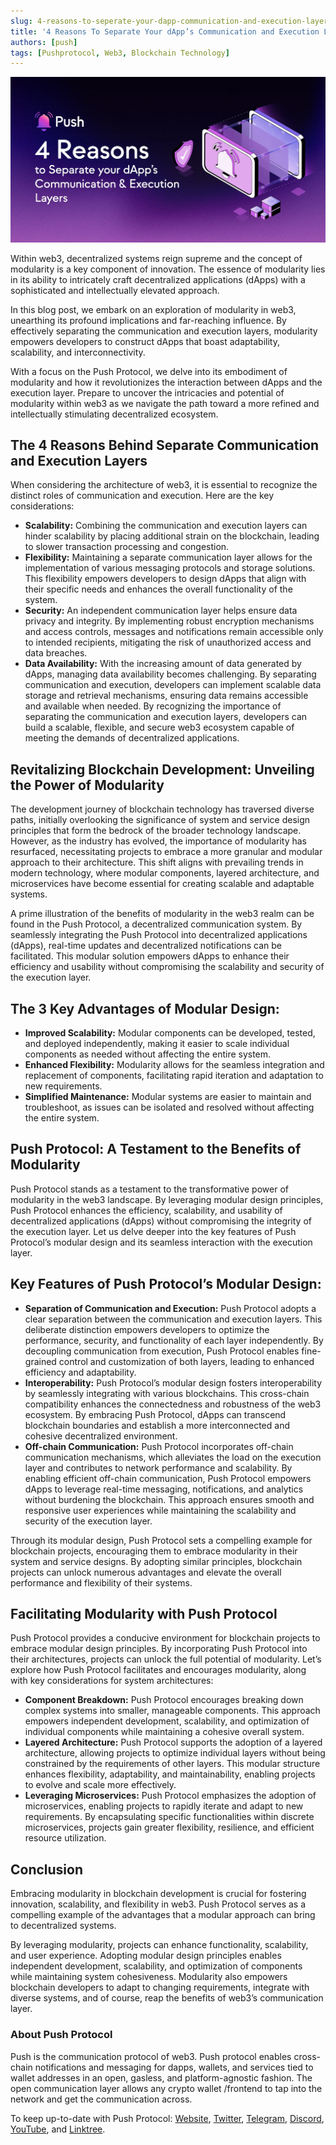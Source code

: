 ```yaml
---
slug: 4-reasons-to-seperate-your-dapp-communication-and-execution-layers
title: '4 Reasons To Separate Your dApp’s Communication and Execution Layers'
authors: [push]
tags: [Pushprotocol, Web3, Blockchain Technology]
---
```


![Cover Image of 4 reasons to seperate your dApp's communication and execution layer](./cover-image.webp)

Within web3, decentralized systems reign supreme and the concept of modularity is a key component of innovation. The essence of modularity lies in its ability to intricately craft decentralized applications (dApps) with a sophisticated and intellectually elevated approach.

<!--truncate-->

In this blog post, we embark on an exploration of modularity in web3, unearthing its profound implications and far-reaching influence. By effectively separating the communication and execution layers, modularity empowers developers to construct dApps that boast adaptability, scalability, and interconnectivity.

With a focus on the Push Protocol, we delve into its embodiment of modularity and how it revolutionizes the interaction between dApps and the execution layer. Prepare to uncover the intricacies and potential of modularity within web3 as we navigate the path toward a more refined and intellectually stimulating decentralized ecosystem.

## The 4 Reasons Behind Separate Communication and Execution Layers
When considering the architecture of web3, it is essential to recognize the distinct roles of communication and execution. Here are the key considerations:

- <b>Scalability:</b> Combining the communication and execution layers can hinder scalability by placing additional strain on the blockchain, leading to slower transaction processing and congestion.
- <b>Flexibility:</b> Maintaining a separate communication layer allows for the implementation of various messaging protocols and storage solutions. This flexibility empowers developers to design dApps that align with their specific needs and enhances the overall functionality of the system.
- <b>Security:</b> An independent communication layer helps ensure data privacy and integrity. By implementing robust encryption mechanisms and access controls, messages and notifications remain accessible only to intended recipients, mitigating the risk of unauthorized access and data breaches.
- <b>Data Availability:</b> With the increasing amount of data generated by dApps, managing data availability becomes challenging. By separating communication and execution, developers can implement scalable data storage and retrieval mechanisms, ensuring data remains accessible and available when needed.
By recognizing the importance of separating the communication and execution layers, developers can build a scalable, flexible, and secure web3 ecosystem capable of meeting the demands of decentralized applications.

## Revitalizing Blockchain Development: Unveiling the Power of Modularity
The development journey of blockchain technology has traversed diverse paths, initially overlooking the significance of system and service design principles that form the bedrock of the broader technology landscape. However, as the industry has evolved, the importance of modularity has resurfaced, necessitating projects to embrace a more granular and modular approach to their architecture. This shift aligns with prevailing trends in modern technology, where modular components, layered architecture, and microservices have become essential for creating scalable and adaptable systems.

A prime illustration of the benefits of modularity in the web3 realm can be found in the Push Protocol, a decentralized communication system. By seamlessly integrating the Push Protocol into decentralized applications (dApps), real-time updates and decentralized notifications can be facilitated. This modular solution empowers dApps to enhance their efficiency and usability without compromising the scalability and security of the execution layer.

## The 3 Key Advantages of Modular Design:
- <b>Improved Scalability:</b> Modular components can be developed, tested, and deployed independently, making it easier to scale individual components as needed without affecting the entire system.
- <b>Enhanced Flexibility:</b> Modularity allows for the seamless integration and replacement of components, facilitating rapid iteration and adaptation to new requirements.
- <b>Simplified Maintenance:</b> Modular systems are easier to maintain and troubleshoot, as issues can be isolated and resolved without affecting the entire system.

## Push Protocol: A Testament to the Benefits of Modularity
Push Protocol stands as a testament to the transformative power of modularity in the web3 landscape. By leveraging modular design principles, Push Protocol enhances the efficiency, scalability, and usability of decentralized applications (dApps) without compromising the integrity of the execution layer. Let us delve deeper into the key features of Push Protocol’s modular design and its seamless interaction with the execution layer.

## Key Features of Push Protocol’s Modular Design:
- <b>Separation of Communication and Execution:</b> Push Protocol adopts a clear separation between the communication and execution layers. This deliberate distinction empowers developers to optimize the performance, security, and functionality of each layer independently. By decoupling communication from execution, Push Protocol enables fine-grained control and customization of both layers, leading to enhanced efficiency and adaptability.
- <b>Interoperability:</b> Push Protocol’s modular design fosters interoperability by seamlessly integrating with various blockchains. This cross-chain compatibility enhances the connectedness and robustness of the web3 ecosystem. By embracing Push Protocol, dApps can transcend blockchain boundaries and establish a more interconnected and cohesive decentralized environment.
- <b>Off-chain Communication:</b> Push Protocol incorporates off-chain communication mechanisms, which alleviates the load on the execution layer and contributes to network performance and scalability. By enabling efficient off-chain communication, Push Protocol empowers dApps to leverage real-time messaging, notifications, and analytics without burdening the blockchain. This approach ensures smooth and responsive user experiences while maintaining the scalability and security of the execution layer.

Through its modular design, Push Protocol sets a compelling example for blockchain projects, encouraging them to embrace modularity in their system and service designs. By adopting similar principles, blockchain projects can unlock numerous advantages and elevate the overall performance and flexibility of their systems.

## Facilitating Modularity with Push Protocol
Push Protocol provides a conducive environment for blockchain projects to embrace modular design principles. By incorporating Push Protocol into their architectures, projects can unlock the full potential of modularity. Let’s explore how Push Protocol facilitates and encourages modularity, along with key considerations for system architectures:

- <b>Component Breakdown:</b> Push Protocol encourages breaking down complex systems into smaller, manageable components. This approach empowers independent development, scalability, and optimization of individual components while maintaining a cohesive overall system.
- <b>Layered Architecture:</b> Push Protocol supports the adoption of a layered architecture, allowing projects to optimize individual layers without being constrained by the requirements of other layers. This modular structure enhances flexibility, adaptability, and maintainability, enabling projects to evolve and scale more effectively.
- <b>Leveraging Microservices:</b> Push Protocol emphasizes the adoption of microservices, enabling projects to rapidly iterate and adapt to new requirements. By encapsulating specific functionalities within discrete microservices, projects gain greater flexibility, resilience, and efficient resource utilization.

## Conclusion
Embracing modularity in blockchain development is crucial for fostering innovation, scalability, and flexibility in web3. Push Protocol serves as a compelling example of the advantages that a modular approach can bring to decentralized systems.

By leveraging modularity, projects can enhance functionality, scalability, and user experience. Adopting modular design principles enables independent development, scalability, and optimization of components while maintaining system cohesiveness. Modularity also empowers blockchain developers to adapt to changing requirements, integrate with diverse systems, and of course, reap the benefits of web3’s communication layer.




### About Push Protocol

Push is the communication protocol of web3. Push protocol enables cross-chain notifications and messaging for dapps, wallets, and services tied to wallet addresses in an open, gasless, and platform-agnostic fashion. The open communication layer allows any crypto wallet /frontend to tap into the network and get the communication across.

To keep up-to-date with Push Protocol: [Website](https://push.org/), [Twitter](https://twitter.com/pushprotocol), [Telegram](https://t.me/epnsproject), [Discord](https://discord.gg/pushprotocol), [YouTube](https://www.youtube.com/c/EthereumPushNotificationService), and [Linktree](https://linktr.ee/pushprotocol).